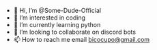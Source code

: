 - 👋 Hi, I’m @Some-Dude-Official
- 👀 I’m interested in coding
- 🌱 I’m currently learning python
- 💞️ I’m looking to collaborate on discord bots
- 📫 How to reach me email bicocupo@gmail.com

<!---
Some-Dude-Official/Some-Dude-Official is a ✨ special ✨ repository because its `README.md` (this file) appears on your GitHub profile.
You can click the Preview link to take a look at your changes.
--->
